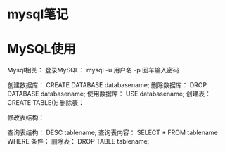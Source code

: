 <h1>mysql笔记</h1>

# MySQL使用

Mysql相关：
登录MySQL：
mysql -u 用户名 -p 回车输入密码

创建数据库：
CREATE DATABASE databasename;
删除数据库：
DROP DATABASE databasename;
使用数据库：
USE databasename;
创建表：
CREATE TABLE();
删除表：

修改表结构：

查询表结构：
DESC tablename;
查询表内容：
SELECT * FROM tablename  WHERE 条件；
删除表：
DROP TABLE tablename;


